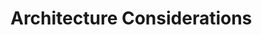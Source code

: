 [title]: # (Architecture Considerations)
[tags]: # (introduction)
[priority]: # (10)
[display]: # (none)
# Architecture Considerations

<!-- input provided by PS architecture team -->
